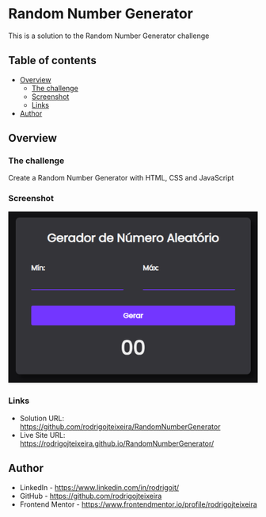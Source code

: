 # Random Number Generator

This is a solution to the Random Number Generator challenge

## Table of contents

- [Overview](#overview)
  - [The challenge](#the-challenge)
  - [Screenshot](#screenshot)
  - [Links](#links)
- [Author](#author)

## Overview

### The challenge

Create a Random Number Generator with HTML, CSS and JavaScript

### Screenshot

![Tela Inicial](./images/Screenshot1.png)

### Links

- Solution URL:  https://github.com/rodrigojteixeira/RandomNumberGenerator
- Live Site URL: https://rodrigojteixeira.github.io/RandomNumberGenerator/

## Author

- LinkedIn  - https://www.linkedin.com/in/rodrigojt/
- GitHub    - https://github.com/rodrigojteixeira
- Frontend Mentor - https://www.frontendmentor.io/profile/rodrigojteixeira
